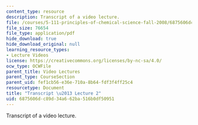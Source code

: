 ```yaml
---
content_type: resource
description: Transcript of a video lecture.
file: /courses/5-111-principles-of-chemical-science-fall-2008/6875606dc89d34a662ba516b0df50951_5-111F08-L02.pdf
file_size: 76654
file_type: application/pdf
hide_download: true
hide_download_original: null
learning_resource_types:
- Lecture Videos
license: https://creativecommons.org/licenses/by-nc-sa/4.0/
ocw_type: OCWFile
parent_title: Video Lectures
parent_type: CourseSection
parent_uid: fef1cb56-e36e-710a-8b64-fdf3f4ff25c4
resourcetype: Document
title: "Transcript \u2013 Lecture 2"
uid: 6875606d-c89d-34a6-62ba-516b0df50951
---
```

Transcript of a video lecture.
